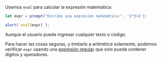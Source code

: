 Usemos `eval` para calcular la expresión matemática:

```js demo run
let expr = prompt("Escribe una expresión matemática:", '2*3+2');

alert( eval(expr) );
```

Aunque el usuario puede ingresar cualquier texto o código.

Para hacer las cosas seguras, y limitarlo a aritmética solamente, podemos verificar `expr` usando una [expresión regular](info:regular-expressions) que solo pueda contener dígitos y operadores.
